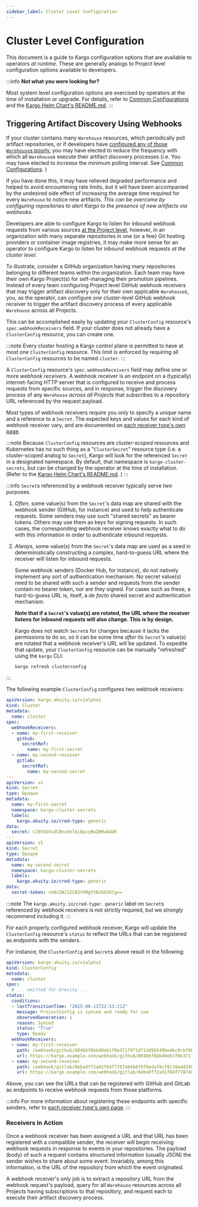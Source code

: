 ```yaml
---
sidebar_label: Cluster Level Configuration
---
```


# Cluster Level Configuration

This document is a guide to Kargo configuration options that are available to
operators _at runtime_. These are generally analogs to Project level
configuration options available to developers.

:::info
__Not what you were looking for?__

Most system level configuration options are exercised by operators at the time
of installation or upgrade. For details, refer to
[Common Configurations](./20-advanced-installation/30-common-configurations.md)
and the
[Kargo Helm Chart's README.md](https://github.com/akuity/kargo/tree/main/charts/kargo).
:::

## Triggering Artifact Discovery Using Webhooks

If your cluster contains many `Warehouse` resources, which periodically poll
artifact repositories, or if developers have
[configured any of those `Warehouse`s poorly](../50-user-guide/20-how-to-guides/30-working-with-warehouses.md#performance-considerations),
you may have elected to reduce the frequency with which all `Warehouse`s execute
their artifact discovery processes (i.e. You may have elected to _increase_ the
minimum polling interval. See
[Common Configurations](./20-advanced-installation/30-common-configurations.md#tuning-warehouse-reconciliation-intervals).
)

If you have done this, it may have relieved degraded performance and helped to
avoid encountering rate limits, but it will have been accompanied by the
undesired side effect of increasing the average time required for every
`Warehouse` to notice new artifacts. _This can be overcome by configuring
repositories to alert Kargo to the presence of new artifacts via webhooks._

Developers are able to configure Kargo to listen for inbound webhook requests
from various sources
[at the Project level](../50-user-guide/20-how-to-guides/30-working-with-warehouses.md#triggering-artifact-discovery-using-webhooks),
however, in an organization with many separate repositories in one (or a few)
Git hosting providers or container image registries, it may make more sense for
an operator to configure Kargo to listen for inbound webhook requests _at the
cluster level_.

To illustrate, consider a GitHub organization having many repositories belonging
to different teams within the organization. Each team may have their own Kargo
Project(s) for self-managing their promotion pipelines. Instead of every team
configuring Project level GitHub webhook receivers that may trigger artifact
discovery only for their own applicable `Warehouse`s, you, as the operator, can
configure _one_ cluster-level GitHub webhook receiver to trigger the artifact
discovery process of every applicable `Warehouse` across all Projects.

This can be accomplished easily by updating your `ClusterConfig` resource's
`spec.webhookReceivers` field. If your cluster does not already have a
`ClusterConfig` resource, you can create one.

:::note
Every cluster hosting a Kargo control plane is permitted to have at most _one_
`ClusterConfig` resource. This limit is enforced by requiring all
`ClusterConfig` resources to be named `cluster`.
:::

A `ClusterConfig` resource's `spec.webhookReceivers` field may define one or
more _webhook receivers_. A webhook receiver is an endpoint on a (typically)
internet-facing HTTP server that is configured to receive and process requests
from specific sources, and in response, trigger the discovery process of any
`Warehouse` _across all Projects_ that subscribes to a repository URL referenced
by the request payload.

Most types of webhook receivers require you only to specify a unique name and a
reference to a `Secret`. The expected keys and values for each kind of webhook
receiver vary, and are documented on
[each receiver type's own page](../50-user-guide/60-reference-docs/80-webhook-receivers/index.md).

:::note
Because `ClusterConfig` resources are _cluster-scoped_ resources and Kubernetes
has no such thing as a "`ClusterSecret`" resource type (i.e. a cluster-scoped
analog to `Secret`), Kargo will look for the referenced `Secret` in a designated
namespace. By default, that namespace is `kargo-cluster-secrets`, but can be
changed by the operator at the time of installation. (Refer to the
[Kargo Helm Chart's README.md](https://github.com/akuity/kargo/tree/main/charts/kargo).
)
:::

:::info
`Secret`s referenced by a webhook receiver typically serve _two_ purposes.

1. _Often_, some value(s) from the `Secret`'s data map are shared with the
   webhook sender (GitHub, for instance) and used to help authenticate requests.
   Some senders may use such "shared secrets" as bearer tokens. Others may use
   them as keys for signing requests. In such cases, the corresponding webhook
   receiver knows exactly what to do with this information in order to
   authenticate inbound requests.

1. _Always_, some value(s) from the `Secret`'s data map are used as a seed in
   deterministically constructing a complex, hard-to-guess URL where the
   receiver will listen for inbound requests.

    Some webhook senders (Docker Hub, for instance), do not natively implement
    any sort of authentication mechanism. No secret value(s) need to be shared
    with such a sender and requests from the sender contain no bearer token, nor
    are they signed. For cases such as these, a hard-to-guess URL is, itself,
    a _de facto_ shared secret and authentication mechanism.

    __Note that if a `Secret`'s value(s) are rotated, the URL where the receiver
    listens for inbound requests will also change. This is by design.__

    Kargo does not watch `Secret`s for changes because it lacks the permissions
    to do so, so it can be some time _after_ its `Secret`'s value(s) are rotated
    that a webhook receiver's URL will be updated. To expedite that update, your
    `ClusterConfig` resource can be manually "refreshed" using the `kargo` CLI:

    ```shell
    kargo refresh clusterconfig
    ```

:::

The following example `ClusterConfig` configures two webhook receivers:

```yaml
apiVersion: kargo.akuity.io/v1alpha1
kind: Cluster
metadata:
  name: cluster
spec:
  webhookReceivers:
  - name: my-first-receiver
    github:
      secretRef:
        name: my-first-secret
  - name: my-second-receiver
    gitlab:  
      secretRef:
        name: my-second-secret
---
apiVersion: v1
kind: Secret
type: Opaque
metadata:
  name: my-first-secret
  namespace: kargo-cluster-secrets
  labels:
    kargo.akuity.io/cred-type: generic
data:
  secret: c295bGVudCBncmVlbiBpcyBwZW9wbGUK
---
apiVersion: v1
kind: Secret
type: Opaque
metadata:
  name: my-second-secret
  namespace: kargo-cluster-secrets
  labels:
    kargo.akuity.io/cred-type: generic
data:
  secret-token: cm9zZWJ1ZCB3YXMgYSBzbGVkCg==
```

:::note
The `kargo.akuity.io/cred-type: generic` label on `Secret`s referenced by
webhook receivers is not strictly required, but we _strongly_ recommend
including it.
:::

For each properly configured webhook receiver, Kargo will update the
`ClusterConfig` resource's `status` to reflect the URLs that can be registered
as endpoints with the senders.

For instance, the `ClusterConfig` and `Secret`s above result in the following:

```yaml
apiVersion: kargo.akuity.io/v1alpha1
kind: ClusterConfig
metadata:
  name: cluster
spec:
  # ... omitted for brevity ...
status:
  conditions:
  - lastTransitionTime: "2025-06-11T22:53:21Z"
    message: ProjectConfig is synced and ready for use
    observedGeneration: 1
    reason: Synced
    status: "True"
    type: Ready
  webhookReceivers:
  - name: my-first-receiver
    path: /webhook/github/804b6f6bb40eb1f0e371f971d71dd95549be4bc9cbf868046941115f44073c67
    url: https://kargo.example.com/webhook/github/804b6f6bb40eb1f0e371f971d71dd95549be4bc9cbf868046941115f44073c67
  - name: my-second-receiver
    path: /webhook/gitlab/0eba9ff2a91f04f7787404b8f8f0edaf8cf8c39add34082651a474803cc99015
    url: https://kargo.example.com/webhook/gitlab/0eba9ff2a91f04f7787404b8f8f0edaf8cf8c39add34082651a474803cc99015
```

Above, you can see the URLs that can be registered with GitHub and GitLab as
endpoints to receive webhook requests from those platforms.

:::info
For more information about registering these endpoints with specific senders,
refer to
[each receiver type's own page](../50-user-guide/60-reference-docs/80-webhook-receivers/index.md).
:::

### Receivers in Action

Once a webhook receiver has been assigned a URL and that URL has been registered
with a compatible sender, the receiver will begin receiving webhook requests in
response to events in your repositories. The payload (body) of such a request
contains structured information (usually JSON) the sender wishes to share about
some event. Invariably, among this information, is the URL of the repository
from which the event originated.

A webhook receiver's only job is to extract a repository URL from the webhook
request's payload, query for all `Warehouse` resources across all Projects
having subscriptions to that repository, and request each to execute their
artifact discovery process.
